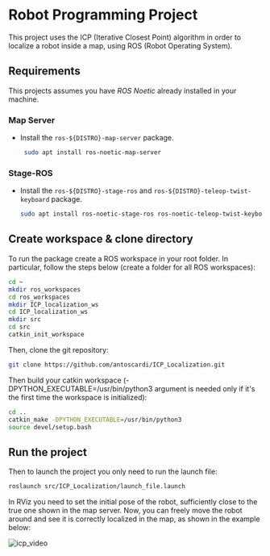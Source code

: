 # Robot Programming Project 
This project uses the ICP (Iterative Closest Point) algorithm in order to localize a robot inside a map, using ROS (Robot Operating System).

## Requirements
This projects assumes you have _ROS Noetic_ already installed in your machine.
### Map Server
- Install the `ros-${DISTRO}-map-server` package.
   ```sh
    sudo apt install ros-noetic-map-server
   ```
### Stage-ROS
- Install the `ros-${DISTRO}-stage-ros` and `ros-${DISTRO}-teleop-twist-keyboard` package.
  ```sh
  sudo apt install ros-noetic-stage-ros ros-noetic-teleop-twist-keyboard
  ```
## Create workspace & clone directory
To run the package create a ROS workspace in your root folder.
In particular, follow the steps below (create a folder for all ROS workspaces):
```sh
cd ~
mkdir ros_workspaces
cd ros_workspaces
mkdir ICP_localization_ws
cd ICP_localization_ws
mkdir src
cd src
catkin_init_workspace
```
Then, clone the git repository:
```sh
git clone https://github.com/antoscardi/ICP_Localization.git
```

Then build your catkin workspace (-DPYTHON_EXECUTABLE=/usr/bin/python3 argument is needed only if it's the first time the workspace is initialized):
```sh
cd ..
catkin_make -DPYTHON_EXECUTABLE=/usr/bin/python3
source devel/setup.bash
```
## Run the project 
Then to launch the project you only need to run the launch file:
```sh
roslaunch src/ICP_Localization/launch_file.launch
```
In RViz you need to set the initial pose of the robot, sufficiently close to the true one shown in the map server.
Now, you can freely move the robot around and see it is correctly localized in the map, as shown in the example below:

![icp_video](https://github.com/antoscardi/ICP_Localization/assets/99209099/32e2e4f6-7ea4-4fe7-ba59-70a74e535b32)
